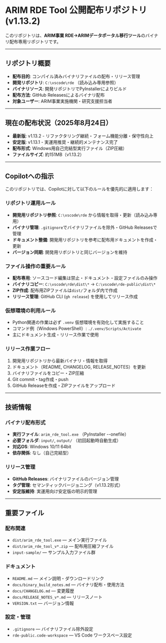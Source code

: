 <!--
Use this file to provide workspace-specific custom instructions to Copilot.
For more details, visit:
https://code.visualstudio.com/docs/copilot/copilot-customization#_use-a-githubcopilotinstructionsmd-file
-->

# ARIM RDE Tool 公開配布リポジトリ (v1.13.2)

このリポジトリは、**ARIM事業 RDE→ARIMデータポータル移行ツール**のバイナリ配布専用リポジトリです。

---

## リポジトリ概要

- **配布目的**: コンパイル済みバイナリファイルの配布・リリース管理
- **開発リポジトリ**: `C:\vscode\rde` （読み込み専用参照）
- **バイナリソース**: 開発リポジトリでPyInstallerによりビルド
- **配布方法**: GitHub Releasesによるバイナリ配布
- **対象ユーザー**: ARIM事業実施機関・研究支援担当者

---

## 現在の配布状況（2025年8月24日）

- **最新版**: v1.13.2 - リファクタリング継続・フォーム機能分離・保守性向上
- **安定版**: v1.13.1 - 実運用推奨・継続的メンテナンス完了
- **配布形式**: Windows用自己完結型実行ファイル（ZIP圧縮）
- **ファイルサイズ**: 約151MB（v1.13.2）

---

## Copilotへの指示

このリポジトリでは、Copilotに対して以下のルールを優先的に適用します：

### **リポジトリ運用ルール**
- **開発用リポジトリ参照**: `C:\vscode\rde` から情報を取得・更新（読み込み専用）
- **バイナリ管理**: `.gitignore`でバイナリファイルを除外・GitHub Releasesで管理
- **ドキュメント整備**: 開発用リポジトリを参考に配布用ドキュメントを作成・更新
- **バージョン同期**: 開発用リポジトリと同じバージョンを維持

### **ファイル操作の重要ルール**
- **配布専用**: ソースコード編集は禁止・ドキュメント・設定ファイルのみ操作
- **バイナリコピー**: `C:\vscode\rde\dist\*` → `C:\vscode\rde-public\dist\*`
- **ZIP作成**: 配布用ZIPファイルは`dist/`フォルダ内で作成
- **リリース管理**: GitHub CLI (`gh release`) を使用してリリース作成

### **仮想環境の利用ルール**
- Python関連の作業は必ず `.venv` 仮想環境を有効化して実施すること
- コマンド例（Windows PowerShell）: `./.venv/Scripts/Activate`
- 主にドキュメント生成・リリース作業で使用

### **リリース作業フロー**
1. 開発用リポジトリから最新バイナリ・情報を取得
2. ドキュメント（README, CHANGELOG, RELEASE_NOTES）を更新
3. バイナリファイルをコピー・ZIP圧縮
4. Git commit・tag作成・push
5. GitHub Releaseを作成・ZIPファイルをアップロード

---

## 技術情報

### バイナリ配布形式
- **実行ファイル**: `arim_rde_tool.exe` （PyInstaller --onefile）
- **必要フォルダ**: `input/`, `output/` （初回起動時自動生成）
- **対応OS**: Windows 10/11 64bit
- **依存関係**: なし（自己完結型）

### リリース管理
- **GitHub Releases**: バイナリファイルのバージョン管理
- **タグ管理**: セマンティックバージョニング（v1.13.2形式）
- **安定版維持**: 実運用向け安定版の明示的管理

---

## 重要ファイル

### 配布関連
- `dist/arim_rde_tool.exe` — メイン実行ファイル
- `dist/arim_rde_tool_v*.zip` — 配布用圧縮ファイル
- `input-sample/` — サンプル入力ファイル群

### ドキュメント
- `README.md` — メイン説明・ダウンロードリンク
- `docs/binary_build_notes.md` — バイナリ配布・使用方法
- `docs/CHANGELOG.md` — 変更履歴
- `docs/RELEASE_NOTES_v*.md` — リリースノート
- `VERSION.txt` — バージョン情報

### 設定・管理
- `.gitignore` — バイナリファイル除外設定
- `rde-public.code-workspace` — VS Code ワークスペース設定
